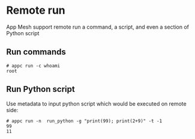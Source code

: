 # Remote run
App Mesh support remote run a command, a script, and even a section of Python script

## Run commands
```
# appc run -c whoami
root
```


## Run Python script
Use metadata to input python script which would be executed on remote side:
```
# appc run -n  run_python -g "print(99); print(2+9)" -t -1
99
11
```
